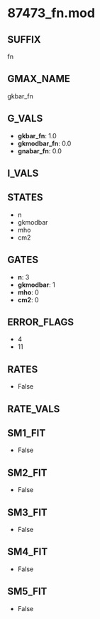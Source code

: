 # 87473_fn.mod

## SUFFIX

fn

## GMAX_NAME

gkbar_fn

## G_VALS

- **gkbar_fn**: 1.0
- **gkmodbar_fn**: 0.0
- **gnabar_fn**: 0.0

## I_VALS


## STATES

- n
- gkmodbar
- mho
- cm2

## GATES

- **n**: 3
- **gkmodbar**: 1
- **mho**: 0
- **cm2**: 0

## ERROR_FLAGS

- 4
- 11

## RATES

- False

## RATE_VALS


## SM1_FIT

- False

## SM2_FIT

- False

## SM3_FIT

- False

## SM4_FIT

- False

## SM5_FIT

- False


